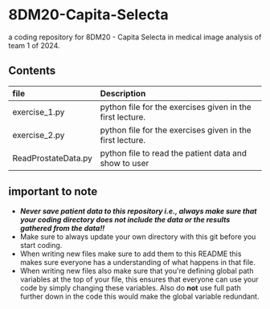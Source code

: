 # 8DM20-Capita-Selecta

a coding repository for 8DM20 - Capita Selecta in medical image analysis of team 1 of 2024.

## Contents

| file | Description |
| :---             |    :----     |
| exercise_1.py | python file for the exercises given in the first lecture. |
| exercise_2.py | python file for the exercises given in the first lecture. |
| ReadProstateData.py | python file to read the patient data and show to user |

## important to note

* _**Never save patient data to this repository i.e., always make sure that your coding directory does not include the data or the results gathered from the data!!**_
* Make sure to always update your own directory with this git before you start coding.
* When writing new files make sure to add them to this README this makes sure everyone has a understanding of what happens in that file.
* When writing new files also make sure that you're defining global path variables at the top of your file, this ensures that everyone can use your code by simply changing these variables. Also do **not** use full path further down in the code this would make the global variable redundant.
